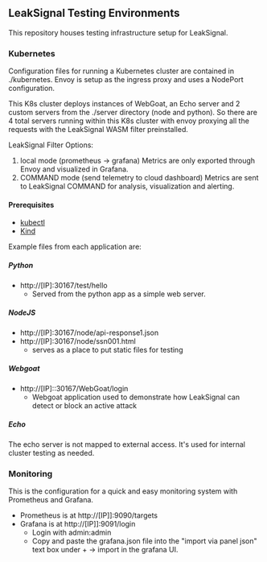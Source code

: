 ## LeakSignal Testing Environments 

This repository houses testing infrastructure setup for LeakSignal. 

### Kubernetes
Configuration files for running a Kubernetes cluster are contained in ./kubernetes. Envoy is setup as the ingress proxy and uses a NodePort configuration. 

This K8s cluster deploys instances of WebGoat, an Echo server and 2 custom servers from the ./server directory (node and python). So there are 4 total servers running within this K8s cluster with envoy proxying all the requests with the LeakSignal WASM filter preinstalled.

LeakSignal Filter Options:
1. local mode (prometheus -> grafana) Metrics are only exported through Envoy and visualized in Grafana.
2. COMMAND mode (send telemetry to cloud dashboard) Metrics are sent to LeakSignal COMMAND for analysis, visualization and alerting. 

#### Prerequisites
* [kubectl](https://kubernetes.io/docs/reference/kubectl/overview/)
* [Kind](https://kind.sigs.k8s.io/docs/user/quick-start/)

Example files from each application are:
##### Python
* http://[IP]:30167/test/hello
  * Served from the python app as a simple web server.
##### NodeJS
* http://[IP]:30167/node/api-response1.json
* http://[IP]:30167/node/ssn001.html
  * serves as a place to put static files for testing
##### Webgoat
* http://[IP]::30167/WebGoat/login
  * Webgoat application used to demonstrate how LeakSignal can detect or block an active attack
##### Echo
The echo server is not mapped to external access. It's used for internal cluster testing as needed.

### Monitoring

This is the configuration for a quick and easy monitoring system with Prometheus and Grafana. 

* Prometheus is at http://[IP]]:9090/targets
* Grafana is at http://[IP]]:9091/login
  * Login with admin:admin
  * Copy and paste the grafana.json file into the "import via panel json" text box under + -> import in the grafana UI.
